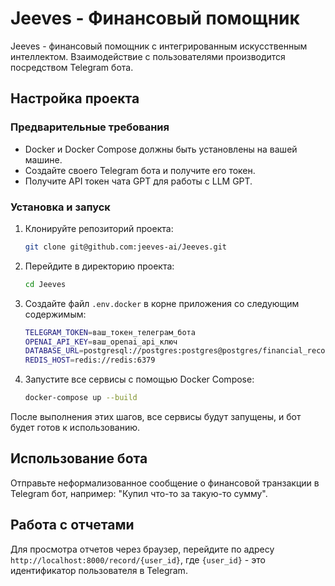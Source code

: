# Jeeves - Финансовый помощник

Jeeves - финансовый помощник с интегрированным искусственным интеллектом. Взаимодействие с пользователями производится посредством Telegram бота.

## Настройка проекта

### Предварительные требования

- Docker и Docker Compose должны быть установлены на вашей машине.
- Создайте своего Telegram бота и получите его токен.
- Получите API токен чата GPT для работы с LLM GPT.

### Установка и запуск

1. Клонируйте репозиторий проекта:
    ```bash
    git clone git@github.com:jeeves-ai/Jeeves.git
     ```
2. Перейдите в директорию проекта:
    ```bash
    cd Jeeves
    ```
3. Создайте файл `.env.docker` в корне приложения со следующим содержимым:
    ```bash
    TELEGRAM_TOKEN=ваш_токен_телеграм_бота
    OPENAI_API_KEY=ваш_openai_api_ключ
    DATABASE_URL=postgresql://postgres:postgres@postgres/financial_records
    REDIS_HOST=redis://redis:6379
    ```
4. Запустите все сервисы с помощью Docker Compose:
    ```bash
    docker-compose up --build
    ```

После выполнения этих шагов, все сервисы будут запущены, и бот будет готов к использованию.

## Использование бота

Отправьте неформализованное сообщение о финансовой транзакции в Telegram бот, например: "Купил что-то за такую-то сумму".

## Работа с отчетами

Для просмотра отчетов через браузер, перейдите по адресу `http://localhost:8000/record/{user_id}`, где `{user_id}` - это идентификатор пользователя в Telegram.
